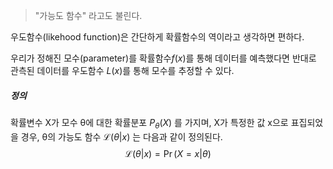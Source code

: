 > "가능도 함수" 라고도 불린다.

우도함수(likehood function)은 간단하게 확률함수의 역이라고 생각하면 편하다. 

우리가 정해진 모수(parameter)를 확률함수$f(x)$를 통해 데이터를 예측했다면 
반대로 관측된 데이터를 우도함수 $L(x)$를 통해 모수를 추정할 수 있다. 

##### 정의
확률변수 X가 모수  θ에 대한 확률분포 $\displaystyle P_{\theta }(X)$ 를 가지며,  X가 특정한 값  x으로 표집되었을 경우,  θ의 가능도 함수 $\displaystyle {\mathcal {L}}(\theta |x)$ 는 다음과 같이 정의된다. 
$${\displaystyle {\mathcal {L}}(\theta |x)=\Pr(X=x|\theta )}$$

